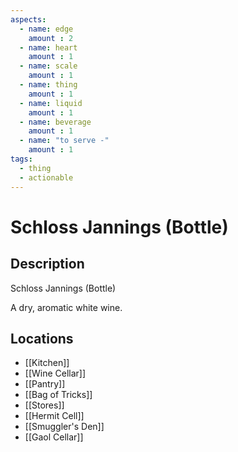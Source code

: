 ```yaml
---
aspects: 
  - name: edge
    amount : 2
  - name: heart
    amount : 1
  - name: scale
    amount : 1
  - name: thing
    amount : 1
  - name: liquid
    amount : 1
  - name: beverage
    amount : 1
  - name: "to serve -"
    amount : 1
tags:
  - thing
  - actionable
---
```


# Schloss Jannings (Bottle)

## Description
Schloss Jannings (Bottle)

A dry, aromatic white wine.
## Locations
- [[Kitchen]]
- [[Wine Cellar]]
- [[Pantry]]
- [[Bag of Tricks]]
- [[Stores]]
- [[Hermit Cell]]
- [[Smuggler's Den]]
- [[Gaol Cellar]]